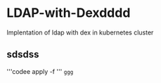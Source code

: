 # LDAP-with-Dexdddd
Implentation of ldap with dex in kubernetes cluster
## sdsdss
'''codee apply -f '''
``` ggg ```
